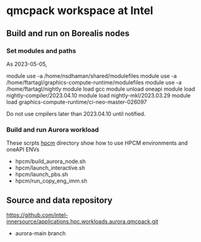 # qmcpack workspace at Intel

## Build and run on Borealis nodes

### Set modules and paths

As 2023-05-05,

  module use -a /home/nsdhaman/shared/modulefiles
  module use -a /home/ftartagl/graphics-compute-runtime/modulefiles
  module use -a /home/ftartagl/nightly
  module load gcc
  module unload oneapi
  module load nightly-compiler/2023.04.10
  module load nightly-mkl/2023.03.29
  module load graphics-compute-runtime/ci-neo-master-026097 

Do not use cmpilers later than 2023.04.10 until notified.

### Build and run Aurora workload

These scrpts [hpcm](hpcm) directory show how to use HPCM environments and oneAPI ENVs
* hpcm/build_aurora_node.sh
* hpcm/launch_interactive.sh
* hpcm/launch_pbs.sh
* hpcm/run_copy_eng_imm.sh

## Source and data repository

https://github.com/intel-innersource/applications.hpc.workloads.aurora.qmcpack.git

* aurora-main branch
